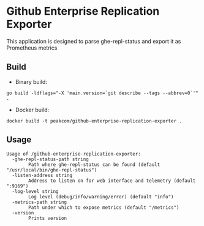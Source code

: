 #  Github Enterprise Replication Exporter

This application is designed to parse ghe-repl-status and export it as Prometheus metrics

## Build

- Binary build:

```shell
go build -ldflags="-X 'main.version=`git describe --tags --abbrev=0`'" .
```

- Docker build:

```shell
docker build -t peakcom/github-enterprise-replication-exporter .
```

## Usage

```
Usage of /github-enterprise-replication-exporter:
  -ghe-repl-status-path string
        Path where ghe-repl-status can be found (default "/usr/local/bin/ghe-repl-status")
  -listen-address string
        Address to listen on for web interface and telemetry (default ":9169")
  -log-level string
        Log level (debug/info/warning/error) (default "info")
  -metrics-path string
        Path under which to expose metrics (default "/metrics")
  -version
        Prints version
```